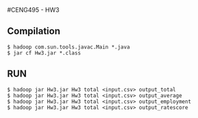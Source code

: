 #CENG495 - HW3

## Compilation

```
$ hadoop com.sun.tools.javac.Main *.java
$ jar cf Hw3.jar *.class
```

## RUN
```
$ hadoop jar Hw3.jar Hw3 total <input.csv> output_total
$ hadoop jar Hw3.jar Hw3 total <input.csv> output_average
$ hadoop jar Hw3.jar Hw3 total <input.csv> output_employment
$ hadoop jar Hw3.jar Hw3 total <input.csv> output_ratescore

```
